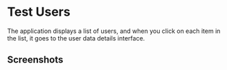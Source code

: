 # Test Users

The application displays a list of users, and when you click on each item in the list, it goes to the user data details interface.


## Screenshots

[](https://github.com/1111333366667oda/test_users/blob/2c436dc25979f8368c63291169a2f9023e62f3cf/assets/screenshots/1.jpg)